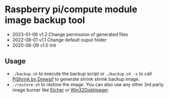 # Raspberry pi/compute module image backup tool

- 2023-01-06 v1.2 Change permission of generated files
- 2022-08-01 v1.1 Change default ouput folder
- 2020-06-09 v1.0 Init 

## Usage

- <code>./backup.sh</code> to execute the backup script or <code>./backup.sh -s</code> to call [PiShrink by Drewsif](https://github.com/Drewsif/PiShrink) to generate shrink shrink backup image.
- <code>./restore.sh</code> to restore the image. You can also use any other 3rd party image burner like [Etcher](https://www.balena.io/etcher/) or [Win32DiskImager](https://sourceforge.net/projects/win32diskimager/files/latest/download).
